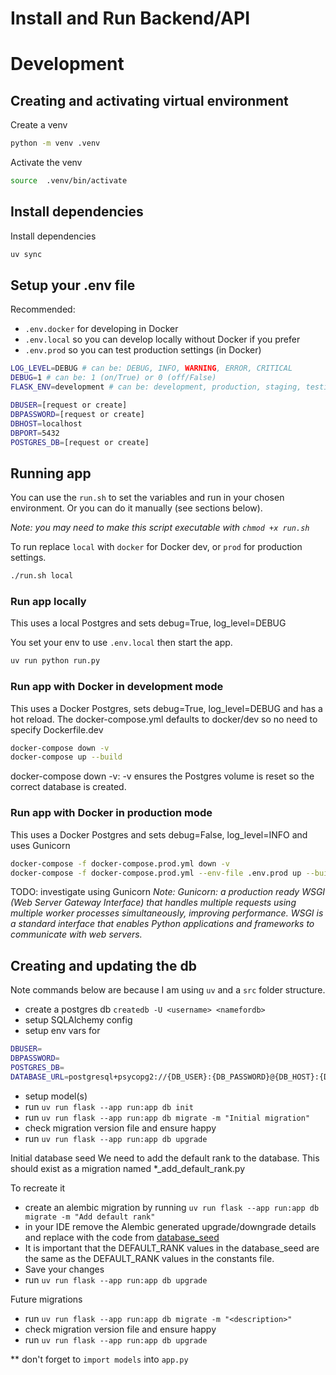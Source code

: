 # Install and Run Backend/API

# Development

## Creating and activating virtual environment

Create a venv
```bash
python -m venv .venv
```

Activate the venv
```bash
source  .venv/bin/activate
```

## Install dependencies

Install dependencies
```bash
uv sync
```

## Setup your .env file
Recommended: 
- `.env.docker` for developing in Docker
- `.env.local` so you can develop locally without Docker if you prefer
- `.env.prod` so you can test production settings (in Docker)

```bash
LOG_LEVEL=DEBUG # can be: DEBUG, INFO, WARNING, ERROR, CRITICAL
DEBUG=1 # can be: 1 (on/True) or 0 (off/False)
FLASK_ENV=development # can be: development, production, staging, testing

DBUSER=[request or create]
DBPASSWORD=[request or create]
DBHOST=localhost
DBPORT=5432
POSTGRES_DB=[request or create]
```

## Running app

You can use the `run.sh` to set the variables and run in your chosen environment.
Or you can do it manually (see sections below).

_Note: you may need to make this script executable with `chmod +x run.sh`_

To run replace `local` with `docker` for Docker dev, or `prod` for production settings.
```bash
./run.sh local
```

### Run app locally
This uses a local Postgres and sets debug=True, log_level=DEBUG

You set your env to use `.env.local` then start the app.

```bash
uv run python run.py
```

### Run app with Docker in development mode
This uses a Docker Postgres, sets debug=True, log_level=DEBUG and has a hot reload.
The docker-compose.yml defaults to docker/dev so no need to specify Dockerfile.dev

```bash
docker-compose down -v                           
docker-compose up --build
```
docker-compose down -v: -v ensures the Postgres volume is reset so the correct database is created.


### Run app with Docker in production mode
This uses a Docker Postgres and sets debug=False, log_level=INFO and uses Gunicorn
```bash
docker-compose -f docker-compose.prod.yml down -v
docker-compose -f docker-compose.prod.yml --env-file .env.prod up --build
```


TODO: investigate using Gunicorn
_Note: Gunicorn: a production ready WSGI (Web Server Gateway Interface) that handles multiple requests using multiple worker processes simultaneously, improving performance._
_WSGI is a standard interface that enables Python applications and frameworks to communicate with web servers._


## Creating and updating the db

Note commands below are because I am using `uv` and a `src` folder structure.

- create a postgres db `createdb -U <username> <namefordb>`
- setup SQLAlchemy config 
- setup env vars for 
```bash
DBUSER=
DBPASSWORD=
POSTGRES_DB=
DATABASE_URL=postgresql+psycopg2://{DB_USER}:{DB_PASSWORD}@{DB_HOST}:{DB_PORT}/{DB_NAME}"
```
- setup model(s)
- run `uv run flask --app run:app db init`
- run `uv run flask --app run:app db migrate -m "Initial migration"`
- check migration version file and ensure happy
- run `uv run flask --app run:app db upgrade`

Initial database seed
We need to add the default rank to the database. This should exist as a migration named *_add_default_rank.py

To recreate it
- create an alembic migration by running `uv run flask --app run:app db migrate -m "Add default rank"`
- in your IDE remove the Alembic generated upgrade/downgrade details and replace with the code from [database_seed](./database-seed.md)
- It is important that the DEFAULT_RANK values in the database_seed are the same as the DEFAULT_RANK values in the constants file.
- Save your changes
- run `uv run flask --app run:app db upgrade`


Future migrations
- run `uv run flask --app run:app db migrate -m "<description>"`
- check migration version file and ensure happy
- run `uv run flask --app run:app db upgrade`

** don't forget to `import models` into `app.py`
